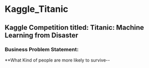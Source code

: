 # Kaggle_Titanic
## Kaggle Competition titled: Titanic: Machine Learning from Disaster

### Business Problem Statement:
**What Kind of people are more likely to survive--


